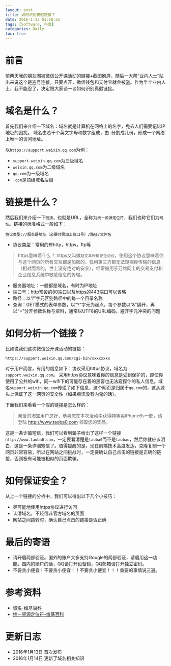 ```yaml
---
layout: post
title: 如何识别真假链接？
date: 2016-1-13 01:18:51
tags: [Software, 科普]
categories: Daily
toc: true
---
```


# 前言
前两天我的朋友圈被微信公开课活动的链接+截图刷屏，随后一大帮“业内人士”站出来说这个是盗号连接，只要点开，微信钱包和支付宝就会被盗。作为半个业内人士，我不能忍了，决定跟大家谈一谈如何识别真假链接。

<!-- more -->

# 域名是什么？
首先我们来介绍一下域名：域名就是计算机在网络上的名字，免去人们需要记忆IP地址的困扰。
域名由若干个英文字母和数字组成，由`.`分割成几份，形成一个网络上唯一的访问地址。

以`https://support.weixin.qq.com`为例：

- `support.weixin.qq.com`为三级域名
- `weixin.qq.com`为二级域名
- `qq.com`为一级域名
- `.com`是顶级域名后缀

# 链接是什么？
然后我们来介绍一下`链接`，也就是URL，全称为`统一资源定位符`，我们也称它们为`网址`。链接的标准格式一般如下：

```
协议类型://服务器地址（必要时需加上端口号）/路径/文件名
```

- 协议类型：常用的有http，https，ftp等

> https意味着什么？
> https又叫做`超文本传输安全协议`，使用这个协议意味着你与这个网页的所有交互都是加密的，任何第三方都无法窥探你传输的信息（相对而言的，世上没有绝对的安全），经常被用于万维网上的交易支付和企业信息系统中敏感信息的传输。

- 服务器地址：一般都是域名，有时为IP地址
- 端口号：http预设的80端口以及https的443端口可以省略
- 路径：以“/”字元区别路径中的每一个目录名称
- 查询：GET模式的表单参数，以“?”字元为起点，每个参数以“&”隔开，再以“=”分开参数名称与资料，通常以UTF8的URL编码，避开字元冲突的问题

# 如何分析一个链接？

比如说我们这次微信公开课活动的链接：

```
https://support.weixin.qq.com/cgi-bin/xxxxxxxx
```

对于用户而言，有用的信息如下：协议采用https协议，域名为`support.weixin.qq.com`。
采用https协议意味着你的信息是受到保护的，即使你使用了公共的wifi，同一wifi下的可能存在着的黑客也无法窥探你的私人信息。域名`support.weixin.qq.com`传递了如下信息，这个网页是归属于`qq.com`的，这从源头上保证了这一网页的安全性（如果腾讯没有内鬼的话）。

下面我们来看看一个假的链接是怎么样的：

> 亲爱的淘宝用户您好，恭喜您在本次活动中获得特等奖iPhone6s一部，请登陆 http://www.taoba0.com 领取您的奖品。

这是一条诈骗短信，我们可以看到骗子给出了这样一个链接`http://www.taoba0.com`，一定要看清楚是`taoba0`而不是`taobao`，然后你就应该明白，这是一条诈骗短信了。值得提醒的是，现在前端技术高度发达，克隆复制一个网页非常容易，所以在网站之间挑战时，一定要确认自己点击的链接是正确的链接，否则极有可能被相似的页面欺骗。

# 如何保证安全？

从上一个链接的分析中，我们可以得出以下几个小技巧：

- 尽可能地使用https协议进行访问
- 认清域名，不轻信非官方域名的页面
- 网站之间跳转时，确认自己点击的链接是否正确

# 最后的寄语

- 请开启两部验证。国外的账户大多支持Google的两部验证，请启用这一功能。国内的账户的话，QQ请打开设备锁，QQ邮箱请打开独立密码。
- 不要贪小便宜！不要贪小便宜！！不要贪小便宜！！！重要的事情说三遍。

# 参考资料

- [域名-维基百科](https://zh.wikipedia.org/wiki/%E5%9F%9F%E5%90%8D)
- [统一资源定位符-维基百科](https://zh.wikipedia.org/wiki/%E7%BB%9F%E4%B8%80%E8%B5%84%E6%BA%90%E5%AE%9A%E4%BD%8D%E7%AC%A6)

# 更新日志

- 2016年1月13日 首次发布
- 2016年1月14日 更新了域名相关知识